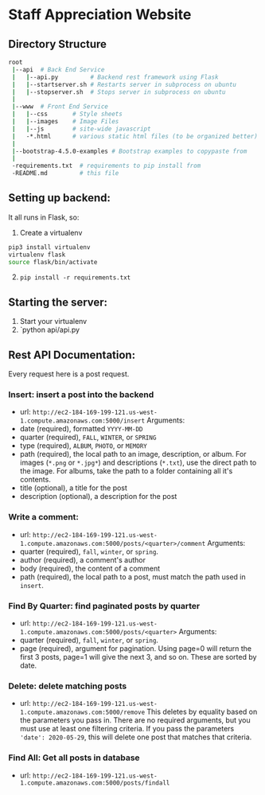 # Staff Appreciation Website

## Directory Structure

```bash
root 
 |--api  # Back End Service
 |   |--api.py         # Backend rest framework using Flask
 |   |--startserver.sh # Restarts server in subprocess on ubuntu
 |   |--stopserver.sh  # Stops server in subprocess on ubuntu
 |
 |--www  # Front End Service
 |   |--css       # Style sheets
 |   |--images    # Image Files
 |   |--js        # site-wide javascript
 |   -*.html      # various static html files (to be organized better)
 |
 |--bootstrap-4.5.0-examples # Bootstrap examples to copypaste from
 | 
 -requirements.txt  # requirements to pip install from
 -README.md         # this file
```

## Setting up backend:
It all runs in Flask, so:
1. Create a virtualenv
```bash
pip3 install virtualenv
virtualenv flask
source flask/bin/activate
```
2. `pip install -r requirements.txt`

## Starting the server:
1. Start your virtualenv
2. `python api/api.py

## Rest API Documentation:
Every request here is a post request. 

### Insert: insert a post into the backend
- url: `http://ec2-184-169-199-121.us-west-1.compute.amazonaws.com:5000/insert`
Arguments:
- date (required), formatted `YYYY-MM-DD`
- quarter (required), `FALL`, `WINTER`, or `SPRING`
- type (required), `ALBUM`, `PHOTO`, or `MEMORY`
- path (required), the local path to an image, description, or album. For images (`*.png` or `*.jpg*`) and descriptions (`*.txt`), use the direct path to the image. For albums, take the path to a folder containing all it's contents. 
- title (optional), a title for the post
- description (optional), a description for the post


### Write a comment: 
- url: `http://ec2-184-169-199-121.us-west-1.compute.amazonaws.com:5000/posts/<quarter>/comment`
Arguments:
- quarter (required), `fall`, `winter`, or `spring`. 
- author (required), a comment's author
- body (required), the content of a comment
- path (required), the local path to a post, must match the path used in `insert`.


### Find By Quarter: find paginated posts by quarter
- url: `http://ec2-184-169-199-121.us-west-1.compute.amazonaws.com:5000/posts/<quarter>`
Arguments:
- quarter (required), `fall`, `winter`, or `spring`. 
- page (required), argument for pagination. Using page=0 will return the first 3 posts, page=1 will give the next 3, and so on. These are sorted by date. 


### Delete: delete matching posts
- url: `http://ec2-184-169-199-121.us-west-1.compute.amazonaws.com:5000/remove`
This deletes by equality based on the parameters you pass in. There are no required arguments, but you must use at least one filtering criteria. If you pass the parameters `'date': 2020-05-29`, this will delete one post that matches that criteria.


### Find All: Get all posts in database
- url: `http://ec2-184-169-199-121.us-west-1.compute.amazonaws.com:5000/posts/findall`


  